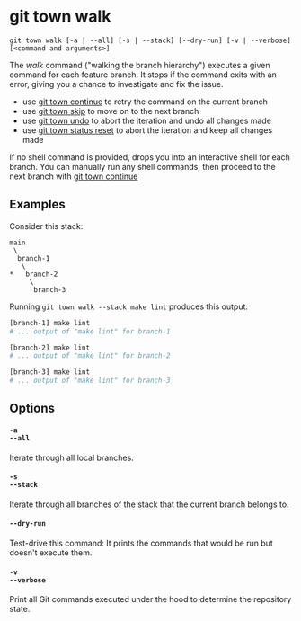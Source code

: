 # git town walk

```command-summary
git town walk [-a | --all] [-s | --stack] [--dry-run] [-v | --verbose] [<command and arguments>]
```

The _walk_ command ("walking the branch hierarchy") executes a given command for
each feature branch. It stops if the command exits with an error, giving you a
chance to investigate and fix the issue.

- use [git town continue](continue.md) to retry the command on the current
  branch
- use [git town skip](skip.md) to move on to the next branch
- use [git town undo](undo.md) to abort the iteration and undo all changes made
- use [git town status reset](status-reset.md) to abort the iteration and keep
  all changes made

If no shell command is provided, drops you into an interactive shell for each
branch. You can manually run any shell commands, then proceed to the next branch
with [git town continue](continue.md)

## Examples

Consider this stack:

```
main
 \
  branch-1
   \
*   branch-2
     \
      branch-3
```

Running `git town walk --stack make lint` produces this output:

```bash
[branch-1] make lint
# ... output of "make lint" for branch-1

[branch-2] make lint
# ... output of "make lint" for branch-2

[branch-3] make lint
# ... output of "make lint" for branch-3
```

## Options

#### `-a`<br>`--all`

Iterate through all local branches.

#### `-s`<br>`--stack`

Iterate through all branches of the stack that the current branch belongs to.

#### `--dry-run`

Test-drive this command: It prints the commands that would be run but doesn't
execute them.

#### `-v`<br>`--verbose`

Print all Git commands executed under the hood to determine the repository
state.

